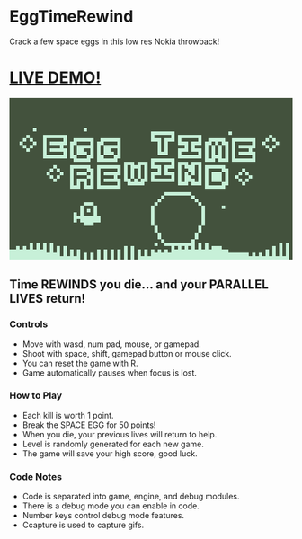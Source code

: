 # EggTimeRewind
Crack a few space eggs in this low res Nokia throwback!

# [LIVE DEMO!](https://killedbyapixel.github.io/EggTimeRewind)

![screenshot](/screenshot.png)

## Time REWINDS you die... and your PARALLEL LIVES return!

### Controls
* Move with wasd, num pad, mouse, or gamepad.
* Shoot with space, shift, gamepad button or mouse click.
* You can reset the game with R.
* Game automatically pauses when focus is lost.

### How to Play
* Each kill is worth 1 point.
* Break the SPACE EGG for 50 points!
* When you die, your previous lives will return to help.
* Level is randomly generated for each new game.
* The game will save your high score, good luck.

### Code Notes
* Code is separated into game, engine, and debug modules.
* There is a debug mode you can enable in code.
* Number keys control debug mode features.
* Ccapture is used to capture gifs.
